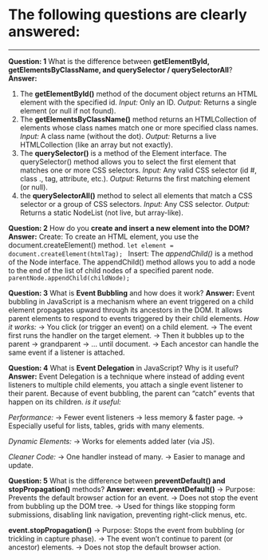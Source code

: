 
# The following questions are clearly answered:

----------------------------
****Question: 1****
What is the difference between **getElementById, getElementsByClassName, and querySelector / querySelectorAll**?
****Answer:****
1. The **getElementById()** method of the document object returns an HTML element with the specified id. *Input:* Only an ID. *Output:* Returns a single element (or null if not found).
2.  The **getElementsByClassName()** method returns an HTMLCollection of elements whose class names match one or more specified class names. *Input:* A class name (without the dot). *Output:*  Returns a live HTMLCollection (like an array but not exactly).
3. The **querySelector()** is a method of the Element interface. The querySelector() method allows you to select the first element that matches one or more CSS selectors. *Input:* Any valid CSS selector (id #, class ., tag, attribute, etc.). *Output:* Returns the first matching element (or null).
4. the **querySelectorAll()** method to select all elements that match a CSS selector or a group of CSS selectors. *Input:* Any CSS selector. *Output:* Returns a static NodeList (not live, but array-like).


****Question: 2****
How do you **create and insert a new element into the DOM?**
****Answer:****
Create:
To create an HTML element, you use the document.createElement() method. `let element = document.createElement(htmlTag);
` 
Insert:
The *appendChild()* is a method of the Node interface. The appendChild() method allows you to add a node to the end of the list of child nodes of a specified parent node. `parentNode.appendChild(childNode);`


****Question: 3****
 What is **Event Bubbling** and how does it work?
****Answer:****
Event bubbling in JavaScript is a mechanism where an event triggered on a child element propagates upward through its ancestors in the DOM. It allows parent elements to respond to events triggered by their child elements.
*How it works:*
→ You click (or trigger an event) on a child element.
→ The event first runs the handler on the target element.
→ Then it bubbles up to the parent → grandparent → … until document.
→ Each ancestor can handle the same event if a listener is attached.


****Question: 4****
What is **Event Delegation** in JavaScript? Why is it useful?
****Answer:****
Event Delegation is a technique where instead of adding event listeners to multiple child elements, you attach a single event listener to their parent.
Because of event bubbling, the parent can “catch” events that happen on its children.
*is it useful:*

*Performance:*
→ Fewer event listeners → less memory & faster page.
→ Especially useful for lists, tables, grids with many elements.

*Dynamic Elements:*
→ Works for elements added later (via JS).

*Cleaner Code:*
→ One handler instead of many.
→ Easier to manage and update.


****Question: 5****
What is the difference between **preventDefault() and stopPropagation()** methods?
****Answer:****
**event.preventDefault()**
→ Purpose: Prevents the default browser action for an event.
→ Does not stop the event from bubbling up the DOM tree.
→ Used for things like stopping form submissions, disabling link navigation, preventing right-click menus, etc.

**event.stopPropagation()**
→ Purpose: Stops the event from bubbling (or trickling in capture phase).
→ The event won’t continue to parent (or ancestor) elements.
→ Does not stop the default browser action.